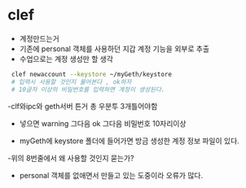 # clef

- 계정만드는거
- 기존에 personal 객체를 사용하던 지갑 계정 기능을 외부로 추출
- 수업으로는 계정 생성만 할 생각

```sh
 clef newaccount --keystore ~/myGeth/keystore
 # 입력시 사용할 것인지 물어본다 , ok하자
 # 10글자 이상의 비밀번호를 입력하면 계정이 생성된다.
```

-clf와ipc와 geth서버 튼거 총 우분투 3개틀어야함

- 넣으면 warning 그다음 ok 그다음 비밀번호 10자리이상

- myGeth에 keystore 폴더에 들어가면 방금 생성한 계정 정보 파일이 있다.

-위의 8번줄에서 왜 사용할 것인지 묻는가?

- personal 객체를 없애면서 만들고 있는 도중이라 오류가 많다.
